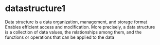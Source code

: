 # datastructure1

Data structure is a data organization, management, and storage format 
Enables efficient access and modification.
More precisely, a data structure is a collection of data values, the relationships among them, and the functions or operations that can be applied to the data
